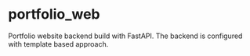 # portfolio_web
Portfolio website backend build with FastAPI. The backend is configured with template based approach.
